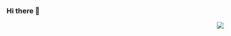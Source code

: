### Hi there 👋
<img align="right" src="https://github-readme-stats.vercel.app/api?username=jCodelife&show_icons=true&icon_color=CE1D2D&text_color=718096&bg_color=ffffff&hide_title=true" /> 

<!--
**jCodeLife/jCodeLife** is a ✨ _special_ ✨ repository because its `README.md` (this file) appears on your GitHub profile.

Here are some ideas to get you started:

- 🔭 I’m currently working on ...
- 🌱 I’m currently learning ...
- 👯 I’m looking to collaborate on ...
- 🤔 I’m looking for help with ...
- 💬 Ask me about ...
- 📫 How to reach me: ...
- 😄 Pronouns: ...
- ⚡ Fun fact: ...
-->
